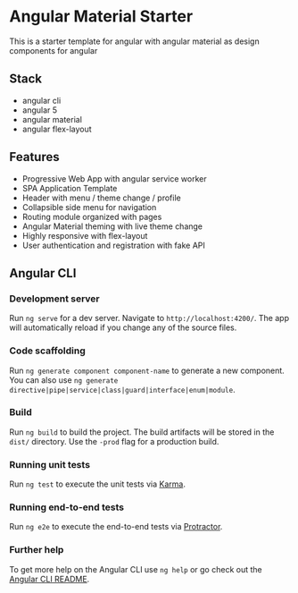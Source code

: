 # Angular Material Starter

This is a starter template for angular with angular material as design components for angular

## Stack

- angular cli
- angular 5
- angular material
- angular flex-layout

## Features
- Progressive Web App with angular service worker
- SPA Application Template
- Header with menu / theme change / profile
- Collapsible side menu for navigation
- Routing module organized with pages
- Angular Material theming with live theme change
- Highly responsive with flex-layout
- User authentication and registration with fake API

## Angular CLI

### Development server

Run `ng serve` for a dev server. Navigate to `http://localhost:4200/`. The app will automatically reload if you change any of the source files.

### Code scaffolding

Run `ng generate component component-name` to generate a new component. You can also use `ng generate directive|pipe|service|class|guard|interface|enum|module`.

### Build

Run `ng build` to build the project. The build artifacts will be stored in the `dist/` directory. Use the `-prod` flag for a production build.

### Running unit tests

Run `ng test` to execute the unit tests via [Karma](https://karma-runner.github.io).

### Running end-to-end tests

Run `ng e2e` to execute the end-to-end tests via [Protractor](http://www.protractortest.org/).

### Further help

To get more help on the Angular CLI use `ng help` or go check out the [Angular CLI README](https://github.com/angular/angular-cli/blob/master/README.md).
